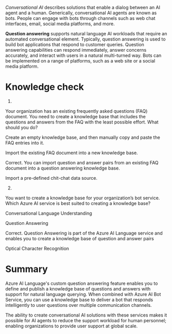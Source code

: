 _Conversational AI_ describes solutions that enable a dialog between an AI agent and a human. Generically, conversational AI agents are known as bots. People can engage with bots through channels such as web chat interfaces, email, social media platforms, and more.


**Question answering** supports natural language AI workloads that require an automated conversational element. Typically, question answering is used to build bot applications that respond to customer queries. Question answering capabilities can respond immediately, answer concerns accurately, and interact with users in a natural multi-turned way. Bots can be implemented on a range of platforms, such as a web site or a social media platform.



# Knowledge check


1.

Your organization has an existing frequently asked questions (FAQ) document. You need to create a knowledge base that includes the questions and answers from the FAQ with the least possible effort. What should you do?

Create an empty knowledge base, and then manually copy and paste the FAQ entries into it.

Import the existing FAQ document into a new knowledge base.

Correct. You can import question and answer pairs from an existing FAQ document into a question answering knowledge base.

Import a pre-defined chit-chat data source.

2.

You want to create a knowledge base for your organization’s bot service. Which Azure AI service is best suited to creating a knowledge base?

Conversational Language Understanding

Question Answering

Correct. Question Answering is part of the Azure AI Language service and enables you to create a knowledge base of question and answer pairs

Optical Character Recognition



# Summary


Azure AI Language's custom question answering feature enables you to define and publish a knowledge base of questions and answers with support for natural language querying. When combined with Azure AI Bot Service, you can use a knowledge base to deliver a bot that responds intelligently to user questions over multiple communication channels.

The ability to create conversational AI solutions with these services makes it possible for AI agents to reduce the support workload for human personnel; enabling organizations to provide user support at global scale.